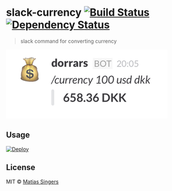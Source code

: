 # slack-currency [![Build Status](http://img.shields.io/travis/matiassingers/slack-currency.svg?style=flat-square)](https://travis-ci.org/matiassingers/slack-currency) [![Dependency Status](http://img.shields.io/gemnasium/matiassingers/slack-currency.svg?style=flat-square)](https://gemnasium.com/matiassingers/slack-currency)
> slack command for converting currency

![slack-currency screenshot example](screenshot.png)

## Usage

[![Deploy](https://www.herokucdn.com/deploy/button.svg)](https://heroku.com/deploy?template=https://github.com/matiassingers/slack-currency)


## License

MIT © [Matias Singers](http://mts.io)
